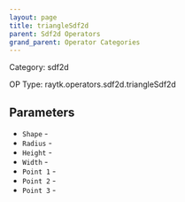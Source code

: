 ```yaml
---
layout: page
title: triangleSdf2d
parent: Sdf2d Operators
grand_parent: Operator Categories
---
```


Category: sdf2d

OP Type: raytk.operators.sdf2d.triangleSdf2d

## Parameters

* `Shape` - 
* `Radius` - 
* `Height` - 
* `Width` - 
* `Point 1` - 
* `Point 2` - 
* `Point 3` -
